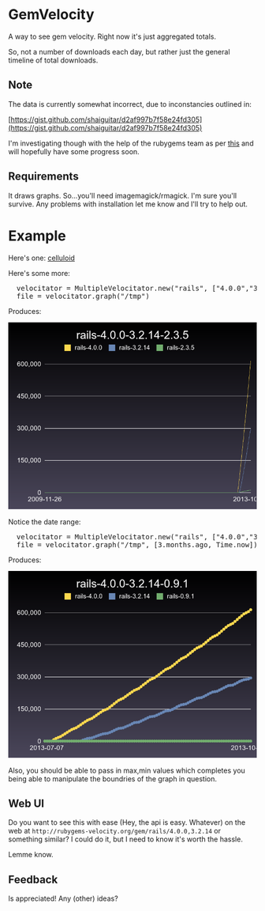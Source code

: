 # GemVelocity

A way to see gem velocity. Right now it's just aggregated totals.

So, not a number of downloads each day, but rather just the general timeline of total downloads.

## Note

The data is currently somewhat incorrect, due to inconstancies outlined in:

[https://gist.github.com/shaiguitar/d2af997b7f58e24fd305](https://gist.github.com/shaiguitar/d2af997b7f58e24fd305)

I'm investigating though with the help of the rubygems team as per [this](https://github.com/rubygems/rubygems.org/pull/606) and will hopefully have some progress soon.

## Requirements

It draws graphs. So...you'll need imagemagick/rmagick. I'm sure you'll survive. Any problems with installation let me know and I'll try to help out.

# Example

Here's one: [celluloid](https://gist.github.com/shaiguitar/7e6d95971c5254fa3665)

Here's some more:

<pre>
  velocitator = MultipleVelocitator.new("rails", ["4.0.0","3.2.14","2.3.5"])
  file = velocitator.graph("/tmp")
</pre>

Produces:

![here](examples/rails-4.0.0-3.2.14-2.3.5.png)

Notice the date range:

<pre>
  velocitator = MultipleVelocitator.new("rails", ["4.0.0","3.2.14","0.9.1"])
  file = velocitator.graph("/tmp", [3.months.ago, Time.now])
</pre>

Produces:

![here](examples/rails-4.0.0-3.2.14-0.9.1.png)

Also, you should be able to pass in max,min values which completes you being able to manipulate the boundries of the graph in question.

## Web UI

Do you want to see this with ease (Hey, the api is easy. Whatever) on the web at `http://rubygems-velocity.org/gem/rails/4.0.0,3.2.14` or something similar? I could do it, but I need to know it's worth the hassle.

Lemme know.

## Feedback

Is appreciated! Any (other) ideas?
